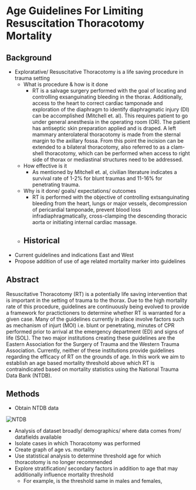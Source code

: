 # Age Guidelines For Limiting Resuscitation Thoracotomy Mortality


## Background

- Exploratative/ Resuscitative Thoracotomy is a life saving procedure in trauma setting
    - What is procedure & how is it done
        - RT is a salvage surgery performed with the goal of locating and controlling exsanguinating bleeding in the thorax. Additionally, access to the heart to correct cardiac tamponade and exploration of the diaphragm to identify diaphragmatic injury (DI) can be accomplished (Mitchell et. al). This requires patient to go under general anesthesia in the operating room (OR). The patient has antiseptic skin preparation applied and is draped. A left mammary anterolateral thoracotomy is made from the sternal margin to the axillary fossa. From this point the incision can be extended to a bilateral thoracotomy, also referred to as a clam-shell thoracotomy, which can be performed when access to right side of thorax or mediastinal structures need to be addressed. 
    - How effective is it
        - As mentioned by Mitchell et. al, civilian literature indicates a survival rate of 1-2% for blunt traumas and 11-16% for penetrating trauma.
    - Why is it done/ goals/ expectations/ outcomes
        - RT is performed with the objective of controlling extsanguinating bleeding from the heart, lungs or major vessels, decompression of pericardial tamponade, prevent blood loss infradiaphragmatically, cross-clamping the descending thoracic aorta or initiating internal cardiac massage. 
    - Historical
        - 
- Current guidelines and indications East and West
- Propose addition of use of age related mortality marker into guidelines



## Abstract

Resuscitative Thoracotomy (RT) is a potentially life saving intervention that is important in the setting of trauma to the thorax. Due to the high mortality rate of this procedure, guidelines are continuously being evolved to provide a framework for practictioners to determine whether RT is warranted for a given case. Many of the guidelines currently in place involve factors such as mechanism of injurt (MOI) i.e. blunt or penetrating, minutes of CPR performed prior to arrival at the emergency department (ED) and signs of life (SOL). The two major institutions creating these guidelines are the Eastern Association for the Surgery of Trauma and the Western Trauma Association. Currently, neither of these institutions provide guidelines regarding the efficacy of RT on the grounds of age. In this work we aim to establish an age based mortality threshold above which RT is contraindicated based on mortality statistics using the National Trauma Data Bank (NTDB). 



## Methods

- Obtain NTDB data

![NTDB](https://www.facs.org/media/pblldi2b/2023-data-dictionary-cover.jpg)
- Analysis of dataset broadly/ demographics/ where data comes from/ datafields available
- Isolate cases in which Thoracotomy was performed
- Create graph of age vs. mortality
- Use statistical analysis to determine threshold age for which thoracotomy is no longer recommended
- Explore stratification/ secondary factors in addition to age that may additionally influence mortality threshold
    - For example, is the threshold same in males and females,